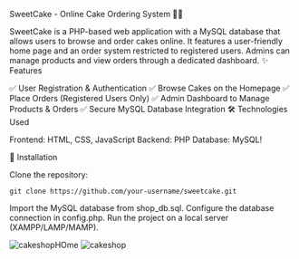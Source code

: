SweetCake - Online Cake Ordering System 🎂🍰

SweetCake is a PHP-based web application with a MySQL database that allows users to browse and order cakes online. It features a user-friendly home page and an order system restricted to registered users. Admins can manage products and view orders through a dedicated dashboard.
✨ Features

✅ User Registration & Authentication
✅ Browse Cakes on the Homepage
✅ Place Orders (Registered Users Only)
✅ Admin Dashboard to Manage Products & Orders
✅ Secure MySQL Database Integration
🛠 Technologies Used

  Frontend: HTML, CSS, JavaScript
  Backend: PHP
  Database: MySQL!


🚀 Installation

   Clone the repository:

    git clone https://github.com/your-username/sweetcake.git

Import the MySQL database from shop_db.sql.
Configure the database connection in config.php.
Run the project on a local server (XAMPP/LAMP/MAMP).

![cakeshopHOme](https://github.com/user-attachments/assets/d2c811b5-ce6b-48b0-a510-67cea2e0e456)
![cakeshop](https://github.com/user-attachments/assets/d9cf27ad-1822-45fd-8784-bcae8e08a082)

